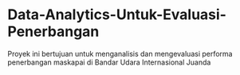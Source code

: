 # Data-Analytics-Untuk-Evaluasi-Penerbangan
Proyek ini bertujuan untuk menganalisis dan mengevaluasi performa penerbangan maskapai di Bandar Udara Internasional Juanda
